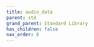 ```yaml
---
title: audio_data
parent: std
grand_parent: Standard Library
has_children: false
nav_order: 0
---
```

